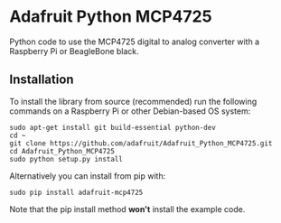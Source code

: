 # Adafruit Python MCP4725
Python code to use the MCP4725 digital to analog converter with a Raspberry Pi or BeagleBone black.

## Installation

To install the library from source (recommended) run the following commands on a Raspberry Pi or other Debian-based OS system:

    sudo apt-get install git build-essential python-dev
    cd ~
    git clone https://github.com/adafruit/Adafruit_Python_MCP4725.git
    cd Adafruit_Python_MCP4725
    sudo python setup.py install

Alternatively you can install from pip with:

    sudo pip install adafruit-mcp4725

Note that the pip install method **won't** install the example code.
